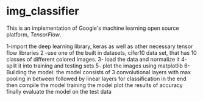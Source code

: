 # img_classifier

This is an implementation of Google's machine learning open source platform, *TensorFlow*.

1-import the deep learning library, keras as well as other necessary tensor flow libraries
2 -use one of the built in datasets, cifer10 data set, that has 10 classes of different colored images.
3- load the data and normalize it
4- split it into training and testing sets
5- plot the images using matplotlib
6- Building the model:
the model consists of 3 convolutional layers with max pooling in between followed by linear layers for classification in the end
then compile the model
training the model
plot the results of accuracy
finally evaluate the model on the test data
